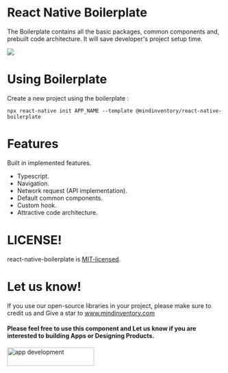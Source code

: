 # React Native Boilerplate

The Boilerplate contains all the basic packages, common components and, prebuilt code architecture. It will save developer's project setup time.

<a href="https://www.mindinventory.com/?utm_source=gthb&utm_medium=repo&utm_campaign=react-native-boilerplate" target="_blank" ><img src="https://github.com/Mindinventory/react-native-boilerplate/blob/master/assets/Banner.png"></a>


# Using Boilerplate
Create a new project using the boilerplate :

```
npx react-native init APP_NAME --template @mindinventory/react-native-boilerplate
```

# Features
Built in implemented features.

* Typescript.
* Navigation.
* Network request (API implementation).
* Default common components.
* Custom hook.
* Attractive code architecture.

# LICENSE!

react-native-boilerplate is [MIT-licensed](https://github.com/Mindinventory/react-native-boilerplate/blob/master/LICENSE).

# Let us know!

If you use our open-source libraries in your project, please make sure to credit us and Give a star to www.mindinventory.com

<p><h4>Please feel free to use this component and Let us know if you are interested to building Apps or Designing Products.</h4>
<a href="https://www.mindinventory.com/contact-us.php?utm_source=gthb&utm_medium=repo&utm_campaign=circular-cards-stack-view" target="_blank">
<img src="https://github.com/Sammindinventory/MindInventory/blob/main/hirebutton.png" width="203" height="43"  alt="app development">
</a>
